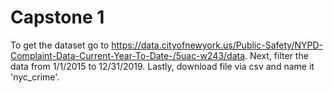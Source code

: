 # Capstone 1
 To get the dataset go to https://data.cityofnewyork.us/Public-Safety/NYPD-Complaint-Data-Current-Year-To-Date-/5uac-w243/data. Next, filter the data from 1/1/2015 to 12/31/2019. Lastly, download file via csv and name it 'nyc_crime'.
